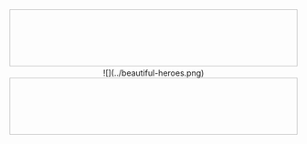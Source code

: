 <div align=center>
  <img width=100% height=100>
  ![](../beautiful-heroes.png)
  <img width=100% height=100>
